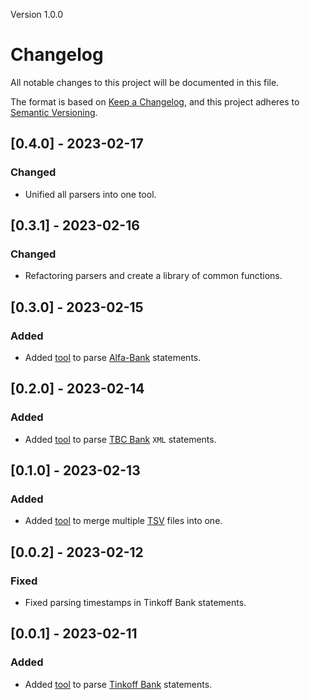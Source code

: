 Version 1.0.0
# Changelog

All notable changes to this project will be documented in this file.

The format is based on [Keep a Changelog](https://keepachangelog.com/en/1.0.0/),
and this project adheres to [Semantic Versioning](https://semver.org/spec/v2.0.0.html).

## [0.4.0] - 2023-02-17

### Changed

- Unified all parsers into one tool.

## [0.3.1] - 2023-02-16

### Changed

- Refactoring parsers and create a library of common functions.

## [0.3.0] - 2023-02-15

### Added

- Added [tool](bin/parse-alfa.js) to parse [Alfa-Bank](https://alfabank.ru/) statements.

## [0.2.0] - 2023-02-14

### Added

- Added [tool](bin/parse-tbc.js) to parse [TBC Bank](https://www.tbcbank.ge/) `XML` statements.

## [0.1.0] - 2023-02-13

### Added

- Added [tool](bin/merge-tsv.js) to merge multiple [TSV](https://en.wikipedia.org/wiki/Tab-separated_values) files into one.

## [0.0.2] - 2023-02-12

### Fixed

- Fixed parsing timestamps in Tinkoff Bank statements.

## [0.0.1] - 2023-02-11

### Added

- Added [tool](bin/parse-tinkoff.js) to parse [Tinkoff Bank](https://www.tinkoff.ru/) statements.
